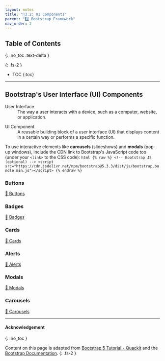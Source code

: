 ```yaml
---
layout: notes
title: "📓3.2: UI Components" 
parent: "3️⃣ Bootstrap Framework"
nav_order: 2
---
```


## Table of Contents
{: .no_toc .text-delta }

{: .fs-2 }
- TOC
{:toc}

---

## Bootstrap's User Interface (UI) Components

<html>
<dl>
  <dt>User Interface</dt>
  <dd>The way a user interacts with a device, such as a computer, website, or application.</dd>
</dl>
</html>

<html>
<dl>
  <dt>UI Component</dt>
  <dd>A reusable building block of a user interface (UI) that displays content in a certain way or performs a specific function.</dd>
</dl>
</html>


<div class="imp" markdown="block">

To use interactive elements like **carousels** (slideshows) and **modals** (pop-up windows), include the CDN link to Bootstrap's JavaScript code too (under your `<link>` to the CSS code):
    ```html
    {% raw %}
        <!-- Bootstrap JS (optional) -->
        <script src="https://cdn.jsdelivr.net/npm/bootstrap@5.3.3/dist/js/bootstrap.bundle.min.js"></script>
    {% endraw %} 
    ```
</div>

### Buttons
[📖 Buttons](https://getbootstrap.com/docs/5.3/components/buttons/)

### Badges
[📖 Badges](https://getbootstrap.com/docs/5.3/components/badge/)

### Cards
[📖 Cards](https://getbootstrap.com/docs/5.3/components/card/)

### Alerts
[📖 Alerts](https://getbootstrap.com/docs/5.3/components/alerts/)

### Modals
[📖 Modals](https://getbootstrap.com/docs/5.3/components/modal/)

### Carousels
[📖 Carousels](https://getbootstrap.com/docs/5.3/components/carousel/)

---

#### Acknowledgement
{: .no_toc }

Content on this page is adapted from [Bootstrap 5 Tutorial - Quackit](https://www.quackit.com/bootstrap/bootstrap_5/tutorial/) and the [Bootstrap Documentation](https://getbootstrap.com/).
{: .fs-2 }
